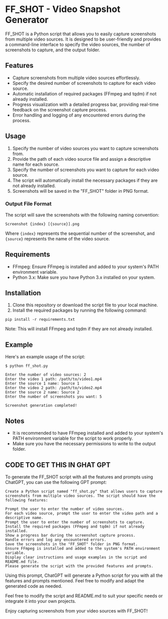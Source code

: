 # FF_SHOT - Video Snapshot Generator

FF_SHOT is a Python script that allows you to easily capture screenshots from multiple video sources. It is designed to be user-friendly and provides a command-line interface to specify the video sources, the number of screenshots to capture, and the output folder.

## Features

- Capture screenshots from multiple video sources effortlessly.
- Specify the desired number of screenshots to capture for each video source.
- Automatic installation of required packages (FFmpeg and tqdm) if not already installed.
- Progress visualization with a detailed progress bar, providing real-time feedback on the screenshot capture process.
- Error handling and logging of any encountered errors during the process.

## Usage

1. Specify the number of video sources you want to capture screenshots from.
2. Provide the path of each video source file and assign a descriptive name for each source.
3. Specify the number of screenshots you want to capture for each video source.
4. The script will automatically install the necessary packages if they are not already installed.
5. Screenshots will be saved in the "FF_SHOT" folder in PNG format.

### Output File Format

The script will save the screenshots with the following naming convention:

```
Screenshot {index} [{source}].png
```

Where `{index}` represents the sequential number of the screenshot, and `{source}` represents the name of the video source.

## Requirements

- FFmpeg: Ensure FFmpeg is installed and added to your system's PATH environment variable.
- Python 3.x: Make sure you have Python 3.x installed on your system.

## Installation

1. Clone this repository or download the script file to your local machine.
2. Install the required packages by running the following command:

```
pip install -r requirements.txt
```

Note: This will install FFmpeg and tqdm if they are not already installed.

## Example

Here's an example usage of the script:
```
$ python ff_shot.py

Enter the number of video sources: 2
Enter the video 1 path: /path/to/video1.mp4
Enter the source 1 name: Source 1
Enter the video 2 path: /path/to/video2.mp4
Enter the source 2 name: Source 2
Enter the number of screenshots you want: 5

Screenshot generation completed!
```

## Notes

- It is recommended to have FFmpeg installed and added to your system's PATH environment variable for the script to work properly.
- Make sure you have the necessary permissions to write to the output folder.

## CODE TO GET THIS IN GHAT GPT

To generate the FF_SHOT script with all the features and prompts using ChatGPT, you can use the following GPT prompt:

```
Create a Python script named "ff_shot.py" that allows users to capture screenshots from multiple video sources. The script should have the following features:

Prompt the user to enter the number of video sources.
For each video source, prompt the user to enter the video path and a descriptive name.
Prompt the user to enter the number of screenshots to capture.
Install the required packages (FFmpeg and tqdm) if not already installed.
Show a progress bar during the screenshot capture process.
Handle errors and log any encountered errors.
Save the screenshots in the "FF_SHOT" folder in PNG format.
Ensure FFmpeg is installed and added to the system's PATH environment variable.
Display clear instructions and usage examples in the script and README.md file.
Please generate the script with the provided features and prompts.
```

Using this prompt, ChatGPT will generate a Python script for you with all the features and prompts mentioned. Feel free to modify and adapt the generated code as needed.

Feel free to modify the script and README.md to suit your specific needs or integrate it into your own projects.

Enjoy capturing screenshots from your video sources with FF_SHOT!
